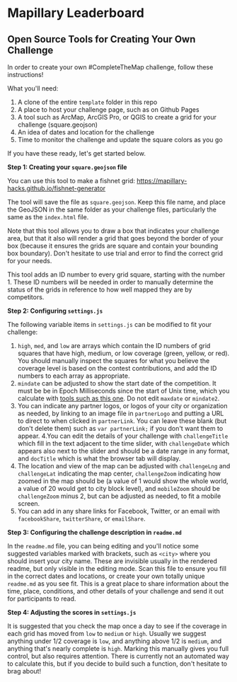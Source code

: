 # Mapillary Leaderboard
## Open Source Tools for Creating Your Own Challenge

In order to create your own #CompleteTheMap challenge, follow these instructions!

What you'll need:

1. A clone of the entire `template` folder in this repo
2. A place to host your challenge page, such as on Github Pages
3. A tool such as ArcMap, ArcGIS Pro, or QGIS to create a grid for your challenge (square.geojson)
4. An idea of dates and location for the challenge
5. Time to monitor the challenge and update the square colors as you go

If you have these ready, let's get started below.

**Step 1: Creating your `square.geojson` file**

You can use this tool to make a fishnet grid: https://mapillary-hacks.github.io/fishnet-generator

The tool will save the file as `square.geojson`. Keep this file name, and place the GeoJSON in the same folder as your challenge files, particularly the same as the `index.html` file. 

Note that this tool allows you to draw a box that indicates your challenge area, but that it also will render a grid that goes beyond the border of your box (because it ensures the grids are square and contain your bounding box boundary). Don't hesitate to use trial and error to find the correct grid for your needs.

This tool adds an ID number to every grid square, starting with the number 1. These ID numbers will be needed in order to manually determine the status of the grids in reference to how well mapped they are by competitors.

**Step 2: Configuring `settings.js`**

The following variable items in `settings.js` can be modified to fit your challenge:

1. `high`, `med`, and `low` are arrays which contain the ID numbers of grid squares that have high, medium, or low coverage (green, yellow, or red). You should manually inspect the squares for what you believe the coverage level is based on the contest contributions, and add the ID numbers to each array as appropriate.
2. `mindate` can be adjusted to show the start date of the competition. It must be be in Epoch Milliseconds since the start of Unix time, which you calculate with [tools such as this one](http://www.ruddwire.com/handy-code/date-to-millisecond-calculators/#.WXZxXITyuXI). Do not edit `maxdate` or `mindate2`.
3. You can indicate any partner logos, or logos of your city or organization as needed, by linking to an image file in `partnerLogo` and putting a URL to direct to when clicked in `partnerLink`. You can leave these blank (but don't delete them) such as `var partnerLink;` if you don't want them to appear.
4.You can edit the details of your challenge with `challengeTitle` which fill in the text adjacent to the time slider, with `challengeDate` which appears also next to the slider and should be a date range in any format, and `docTitle` which is what the browser tab will display.
5. The location and view of the map can be adjusted with `challengeLng` and `challengeLat` indicating the map center, `challengeZoom` indicating how zoomed in the map should be (a value of 1 would show the whole world, a value of 20 would get to city block level), and `mobileZoom` should be `challengeZoom` minus 2, but can be adjusted as needed, to fit a mobile screen.
6. You can add in any share links for Facebook, Twitter, or an email with `facebookShare`, `twitterShare`, or `emailShare`. 

**Step 3: Configuring the challenge description in `readme.md`**

In the `readme.md` file, you can being editing and you'll notice some suggested variables marked with brackets, such as `<city>` where you should insert your city name. These are invisible usually in the rendered readme, but only visible in the editing mode. Scan this file to ensure you fill in the correct dates and locations, or create your own totally unique `readme.md` as you see fit. This is a great place to share information about the time, place, conditions, and other details of your challenge and send it out for participants to read.

**Step 4: Adjusting the scores in `settings.js`**

It is suggested that you check the map once a day to see if the coverage in each grid has moved from `low` to `medium` or `high`. Usually we suggest anything under 1/2 coverage is `low`, and anything above 1/2 is `medium`, and anything that's nearly complete is `high`. Marking this manually gives you full control, but also requires attention. There is currently not an automated way to calculate this, but if you decide to build such a function, don't hesitate to brag about!

